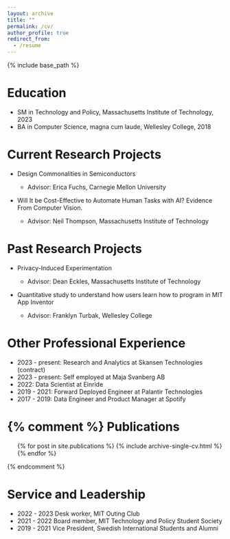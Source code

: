 ```yaml
---
layout: archive
title: ""
permalink: /cv/
author_profile: true
redirect_from:
  - /resume
---
```


{% include base_path %}

Education
======
* SM in Technology and Policy, Massachusetts Institute of Technology, 2023
* BA in Computer Science, magna cum laude, Wellesley College, 2018

Current Research Projects
======

* Design Commonalities in Semiconductors
  * Advisor: Erica Fuchs, Carnegie Mellon University

* Will It be Cost-Effective to Automate Human Tasks with AI? Evidence From Computer Vision.
  * Advisor: Neil Thompson, Massachusetts Institute of Technology

Past Research Projects 
======
* Privacy-Induced Experimentation
  * Advisor: Dean Eckles, Massachusetts Institute of Technology
  
* Quantitative study to understand how users learn how to program in MIT App Inventor
  * Advisor: Franklyn Turbak, Wellesley College

  
Other Professional Experience
======

* 2023 - present: Research and Analytics at Skansen Technologies (contract)
* 2023 - present: Self employed at Maja Svanberg AB
* 2022: Data Scientist at Einride
* 2019 - 2021: Forward Deployed Engineer at Palantir Technologies 
* 2017 - 2019: Data Engineer and Product Manager at Spotify

{% comment %} 
  Publications
======
  <ul>{% for post in site.publications %}
    {% include archive-single-cv.html %}
  {% endfor %}</ul>
{% endcomment %} 
  
  
Service and Leadership
======

* 2022 - 2023 Desk worker, MIT Outing Club
* 2021 - 2022 Board member, MIT Technology and Policy Student Society
* 2019 - 2021 Vice President, Swedish International Students and Alumni
